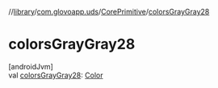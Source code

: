 //[library](../../../index.md)/[com.glovoapp.uds](../index.md)/[CorePrimitive](index.md)/[colorsGrayGray28](colors-gray-gray28.md)

# colorsGrayGray28

[androidJvm]\
val [colorsGrayGray28](colors-gray-gray28.md): [Color](https://developer.android.com/reference/kotlin/androidx/compose/ui/graphics/Color.html)

